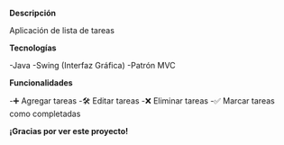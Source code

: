   **Descripción**

Aplicación de lista de tareas

  **Tecnologías**

-Java 
-Swing (Interfaz Gráfica)
-Patrón MVC

  **Funcionalidades**

-➕ Agregar tareas
-🛠️ Editar tareas
-❌ Eliminar tareas
-✅ Marcar tareas como completadas

**¡Gracias por ver este proyecto!**
